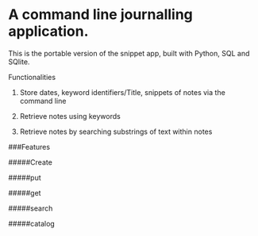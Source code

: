# A command line journalling application. 
This is the portable version of the snippet app, built with Python, SQL and SQlite.

Functionalities

1. Store dates, keyword identifiers/Title, snippets of notes via the command line 

2. Retrieve notes using keywords

3. Retrieve notes by searching substrings of text within notes

###Features

#####Create

#####put

#####get

#####search

#####catalog
